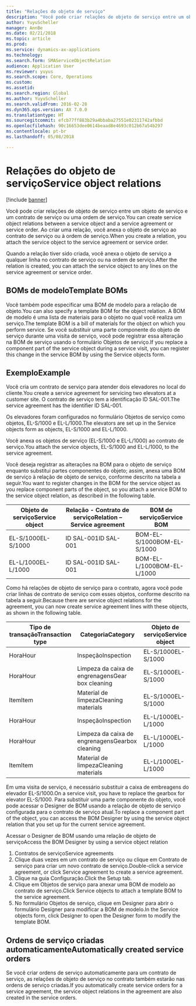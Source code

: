 ```yaml
---
title: "Relações do objeto de serviço"
description: "Você pode criar relações de objeto de serviço entre um objeto de serviço e um contrato de serviço ou uma ordem de serviço."
author: YuyuScheller
manager: AnnBe
ms.date: 02/21/2018
ms.topic: article
ms.prod: 
ms.service: dynamics-ax-applications
ms.technology: 
ms.search.form: SMAServiceObjectRelation
audience: Application User
ms.reviewer: yuyus
ms.search.scope: Core, Operations
ms.custom: 
ms.assetid: 
ms.search.region: Global
ms.author: YuyuScheller
ms.search.validFrom: 2016-02-28
ms.dyn365.ops.version: AX 7.0.0
ms.translationtype: HT
ms.sourcegitcommit: efcb77ff883b29a4bbaba27551e02311742afbbd
ms.openlocfilehash: 90c16653dee0614beaad8e4693c012b67a54b297
ms.contentlocale: pt-br
ms.lasthandoff: 05/08/2018

---
```


# <a name="service-object-relations"></a><span data-ttu-id="97d1d-103">Relações do objeto de serviço</span><span class="sxs-lookup"><span data-stu-id="97d1d-103">Service object relations</span></span> 

[!include [banner](../includes/banner.md)]

<span data-ttu-id="97d1d-104">Você pode criar relações de objeto de serviço entre um objeto de serviço e um contrato de serviço ou uma ordem de serviço.</span><span class="sxs-lookup"><span data-stu-id="97d1d-104">You can create service object relations between a service object and a service agreement or service order.</span></span> <span data-ttu-id="97d1d-105">Ao criar uma relação, você anexa o objeto de serviço ao contrato de serviço ou à ordem de serviço.</span><span class="sxs-lookup"><span data-stu-id="97d1d-105">When you create a relation, you attach the service object to the service agreement or service order.</span></span>

<span data-ttu-id="97d1d-106">Quando a relação tiver sido criada, você anexa o objeto de serviço a qualquer linha no contrato de serviço ou na ordem de serviço.</span><span class="sxs-lookup"><span data-stu-id="97d1d-106">After the relation is created, you can attach the service object to any lines on the service agreement or service order.</span></span>

## <a name="template-boms"></a><span data-ttu-id="97d1d-107">BOMs de modelo</span><span class="sxs-lookup"><span data-stu-id="97d1d-107">Template BOMs</span></span>

<span data-ttu-id="97d1d-108">Você também pode especificar uma BOM de modelo para a relação de objeto.</span><span class="sxs-lookup"><span data-stu-id="97d1d-108">You can also specify a template BOM for the object relation.</span></span> <span data-ttu-id="97d1d-109">A BOM de modelo é uma lista de materiais para o objeto no qual você realiza um serviço.</span><span class="sxs-lookup"><span data-stu-id="97d1d-109">The template BOM is a bill of materials for the object on which you perform service.</span></span> <span data-ttu-id="97d1d-110">Se você substituir uma parte componente do objeto de serviço durante uma visita de serviço, você pode registrar essa alteração na BOM de serviço usando o formulário Objetos de serviço.</span><span class="sxs-lookup"><span data-stu-id="97d1d-110">If you replace a component part of the service object during a service visit, you can register this change in the service BOM by using the Service objects form.</span></span>

## <a name="example"></a><span data-ttu-id="97d1d-111">Exemplo</span><span class="sxs-lookup"><span data-stu-id="97d1d-111">Example</span></span>

<span data-ttu-id="97d1d-112">Você cria um contrato de serviço para atender dois elevadores no local do cliente.</span><span class="sxs-lookup"><span data-stu-id="97d1d-112">You create a service agreement for servicing two elevators at a customer site.</span></span>
<span data-ttu-id="97d1d-113">O contrato de serviço tem a identificação ID SAL-001.</span><span class="sxs-lookup"><span data-stu-id="97d1d-113">The service agreement has the identifier ID SAL-001.</span></span>

<span data-ttu-id="97d1d-114">Os elevadores foram configurados no formulário Objetos de serviço como objetos, EL-S/1000 e EL-L/1000.</span><span class="sxs-lookup"><span data-stu-id="97d1d-114">The elevators are set up in the Service objects form as objects, EL-S/1000 and EL-L/1000.</span></span>

<span data-ttu-id="97d1d-115">Você anexa os objetos de serviço (EL-S/1000 e EL-L/1000) ao contrato de serviço.</span><span class="sxs-lookup"><span data-stu-id="97d1d-115">You attach the service objects, EL-S/1000 and EL-L/1000, to the service agreement.</span></span>

<span data-ttu-id="97d1d-116">Você deseja registrar as alterações na BOM para o objeto de serviço enquanto substitui partes componentes do objeto; assim, anexa uma BOM de serviço à relação de objeto de serviço, conforme descrito na tabela a seguir.</span><span class="sxs-lookup"><span data-stu-id="97d1d-116">You want to register changes in the BOM for the service object as you replace component parts of the object, so you attach a service BOM to the service object relation, as described in the following table.</span></span>

| <span data-ttu-id="97d1d-117">Objeto de serviço</span><span class="sxs-lookup"><span data-stu-id="97d1d-117">Service object</span></span> | <span data-ttu-id="97d1d-118">Relação - Contrato de serviço</span><span class="sxs-lookup"><span data-stu-id="97d1d-118">Relation – Service agreement</span></span> | <span data-ttu-id="97d1d-119">BOM de serviço</span><span class="sxs-lookup"><span data-stu-id="97d1d-119">Service BOM</span></span>   |
|----------------|------------------------------|---------------|
| <span data-ttu-id="97d1d-120">EL-S/1000</span><span class="sxs-lookup"><span data-stu-id="97d1d-120">EL-S/1000</span></span>      | <span data-ttu-id="97d1d-121">ID SAL-001</span><span class="sxs-lookup"><span data-stu-id="97d1d-121">ID SAL-001</span></span>                   | <span data-ttu-id="97d1d-122">BOM-EL-S/1000</span><span class="sxs-lookup"><span data-stu-id="97d1d-122">BOM-EL-S/1000</span></span> |
| <span data-ttu-id="97d1d-123">EL-L/1000</span><span class="sxs-lookup"><span data-stu-id="97d1d-123">EL-L/1000</span></span>      | <span data-ttu-id="97d1d-124">ID SAL-001</span><span class="sxs-lookup"><span data-stu-id="97d1d-124">ID SAL-001</span></span>                   | <span data-ttu-id="97d1d-125">BOM-EL-L/1000</span><span class="sxs-lookup"><span data-stu-id="97d1d-125">BOM-EL-L/1000</span></span> |

<span data-ttu-id="97d1d-126">Como há relações de objeto de serviço para o contrato, agora você pode criar linhas de contrato de serviço com esses objetos, conforme descrito na tabela a seguir.</span><span class="sxs-lookup"><span data-stu-id="97d1d-126">Because there are service object relations for the agreement, you can now create service agreement lines with these objects, as shown in the following table.</span></span>

| <span data-ttu-id="97d1d-127">Tipo de transação</span><span class="sxs-lookup"><span data-stu-id="97d1d-127">Transaction type</span></span> | <span data-ttu-id="97d1d-128">Categoria</span><span class="sxs-lookup"><span data-stu-id="97d1d-128">Category</span></span>           | <span data-ttu-id="97d1d-129">Objeto de serviço</span><span class="sxs-lookup"><span data-stu-id="97d1d-129">Service object</span></span> |
|------------------|--------------------|----------------|
| <span data-ttu-id="97d1d-130">Hora</span><span class="sxs-lookup"><span data-stu-id="97d1d-130">Hour</span></span>             | <span data-ttu-id="97d1d-131">Inspeção</span><span class="sxs-lookup"><span data-stu-id="97d1d-131">Inspection</span></span>         | <span data-ttu-id="97d1d-132">EL-S/1000</span><span class="sxs-lookup"><span data-stu-id="97d1d-132">EL-S/1000</span></span>      |
| <span data-ttu-id="97d1d-133">Hora</span><span class="sxs-lookup"><span data-stu-id="97d1d-133">Hour</span></span>             | <span data-ttu-id="97d1d-134">Limpeza da caixa de engrenagens</span><span class="sxs-lookup"><span data-stu-id="97d1d-134">Gear box cleaning</span></span>  | <span data-ttu-id="97d1d-135">EL-S/1000</span><span class="sxs-lookup"><span data-stu-id="97d1d-135">EL-S/1000</span></span>      |
| <span data-ttu-id="97d1d-136">Item</span><span class="sxs-lookup"><span data-stu-id="97d1d-136">Item</span></span>             | <span data-ttu-id="97d1d-137">Material de limpeza</span><span class="sxs-lookup"><span data-stu-id="97d1d-137">Cleaning materials</span></span> | <span data-ttu-id="97d1d-138">EL-S/1000</span><span class="sxs-lookup"><span data-stu-id="97d1d-138">EL-S/1000</span></span>      |
| <span data-ttu-id="97d1d-139">Hora</span><span class="sxs-lookup"><span data-stu-id="97d1d-139">Hour</span></span>             | <span data-ttu-id="97d1d-140">Inspeção</span><span class="sxs-lookup"><span data-stu-id="97d1d-140">Inspection</span></span>         | <span data-ttu-id="97d1d-141">EL-L/1000</span><span class="sxs-lookup"><span data-stu-id="97d1d-141">EL-L/1000</span></span>      |
| <span data-ttu-id="97d1d-142">Hora</span><span class="sxs-lookup"><span data-stu-id="97d1d-142">Hour</span></span>             | <span data-ttu-id="97d1d-143">Limpeza da caixa de engrenagens</span><span class="sxs-lookup"><span data-stu-id="97d1d-143">Gearbox cleaning</span></span>   | <span data-ttu-id="97d1d-144">EL-L/1000</span><span class="sxs-lookup"><span data-stu-id="97d1d-144">EL-L/1000</span></span>      |
| <span data-ttu-id="97d1d-145">Item</span><span class="sxs-lookup"><span data-stu-id="97d1d-145">Item</span></span>             | <span data-ttu-id="97d1d-146">Material de limpeza</span><span class="sxs-lookup"><span data-stu-id="97d1d-146">Cleaning materials</span></span> | <span data-ttu-id="97d1d-147">EL-L/1000</span><span class="sxs-lookup"><span data-stu-id="97d1d-147">EL-L/1000</span></span>      |

<span data-ttu-id="97d1d-148">Em uma visita de serviço, é necessário substituir a caixa de embreagens do elevador EL-S/1000.</span><span class="sxs-lookup"><span data-stu-id="97d1d-148">On a service visit, you have to replace the gearbox for elevator EL-S/1000.</span></span> <span data-ttu-id="97d1d-149">Para substituir uma parte componente do objeto, você pode acessar o Designer de BOM usando a relação de objeto de serviço configurada para o contrato de serviço atual.</span><span class="sxs-lookup"><span data-stu-id="97d1d-149">To replace a component part of the object, you can access the BOM Designer by using the service object relation that you set up for the current service agreement.</span></span>

<span data-ttu-id="97d1d-150">Acessar o Designer de BOM usando uma relação de objeto de serviço</span><span class="sxs-lookup"><span data-stu-id="97d1d-150">Access the BOM Designer by using a service object relation</span></span>

1. <span data-ttu-id="97d1d-151">Contratos de serviço</span><span class="sxs-lookup"><span data-stu-id="97d1d-151">Service agreements</span></span>
2. <span data-ttu-id="97d1d-152">Clique duas vezes em um contrato de serviço ou clique em Contrato de serviço para criar um novo contrato de serviço.</span><span class="sxs-lookup"><span data-stu-id="97d1d-152">Double-click a service agreement, or click Service agreement to create a service agreement.</span></span>
3. <span data-ttu-id="97d1d-153">Clique na guia Configuração.</span><span class="sxs-lookup"><span data-stu-id="97d1d-153">Click the Setup tab.</span></span>
4. <span data-ttu-id="97d1d-154">Clique em Objetos de serviço para anexar uma BOM de modelo ao contrato de serviço.</span><span class="sxs-lookup"><span data-stu-id="97d1d-154">Click Service objects to attach a template BOM to the service agreement.</span></span>
5. <span data-ttu-id="97d1d-155">No formulário Objetos de serviço, clique em Designer para abrir o formulário Designer para modificar a BOM de modelo.</span><span class="sxs-lookup"><span data-stu-id="97d1d-155">In the Service objects form, click Designer to open the Designer form to modify the template BOM.</span></span>

## <a name="automatically-created-service-orders"></a><span data-ttu-id="97d1d-156">Ordens de serviço criadas automaticamente</span><span class="sxs-lookup"><span data-stu-id="97d1d-156">Automatically created service orders</span></span>

<span data-ttu-id="97d1d-157">Se você criar ordens de serviço automaticamente para um contrato de serviço, as relações de objeto de serviço no contrato também estarão nas ordens de serviço criadas.</span><span class="sxs-lookup"><span data-stu-id="97d1d-157">If you automatically create service orders for a service agreement, the service object relations in the agreement are also created in the service orders.</span></span>


